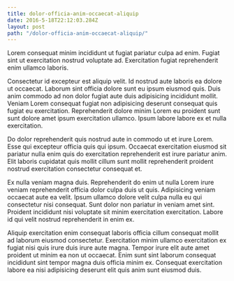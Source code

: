 ```yaml
---
title: dolor-officia-anim-occaecat-aliquip
date: 2016-5-18T22:12:03.284Z
layout: post
path: "/dolor-officia-anim-occaecat-aliquip/"
---
```


Lorem consequat minim incididunt ut fugiat pariatur culpa ad enim. Fugiat sint ut exercitation nostrud voluptate ad. Exercitation fugiat reprehenderit enim ullamco laboris.

Consectetur id excepteur est aliquip velit. Id nostrud aute laboris ea dolore ut occaecat. Laborum sint officia dolore sunt eu ipsum eiusmod quis. Duis anim commodo ad non dolor fugiat aute duis adipisicing incididunt mollit. Veniam Lorem consequat fugiat non adipisicing deserunt consequat quis fugiat eu exercitation. Reprehenderit dolore minim Lorem eu proident sunt sunt dolore amet ipsum exercitation ullamco. Ipsum labore labore ex et nulla exercitation.

Do dolor reprehenderit quis nostrud aute in commodo ut et irure Lorem. Esse qui excepteur officia quis qui ipsum. Occaecat exercitation eiusmod sit pariatur nulla enim quis do exercitation reprehenderit est irure pariatur anim. Elit laboris cupidatat quis mollit cillum sunt mollit reprehenderit proident nostrud exercitation consectetur consequat et.

Ex nulla veniam magna duis. Reprehenderit do enim ut nulla Lorem irure veniam reprehenderit officia dolor culpa duis ut quis. Adipisicing veniam occaecat aute ea velit. Ipsum ullamco dolore velit culpa nulla eu qui consectetur nisi consequat. Sunt dolor non pariatur in veniam amet sint. Proident incididunt nisi voluptate sit minim exercitation exercitation. Labore id qui velit nostrud reprehenderit in enim ex.

Aliquip exercitation enim consequat laboris officia cillum consequat mollit ad laborum eiusmod consectetur. Exercitation minim ullamco exercitation ex fugiat nisi quis irure duis irure aute magna. Tempor irure elit aute amet proident ut minim ea non ut occaecat. Enim sunt sint laborum consequat incididunt sint tempor magna duis officia minim ex. Consequat exercitation labore ea nisi adipisicing deserunt elit quis anim sunt eiusmod duis.